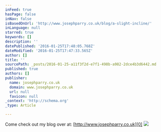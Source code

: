 ```yaml
---
inFeed: true
hasPage: false
inNav: false
isBasedOnUrl: 'http://www.josephparry.co.uk/blog/a-slight-incline/'
inLanguage: null
starred: true
keywords: []
description: ''
datePublished: '2016-01-25T17:48:05.768Z'
dateModified: '2016-01-25T17:47:33.565Z'
author: []
title: ''
sourcePath: _posts/2016-01-25-a11f3f2d-e7f1-498b-a982-2dce4b3d6442.md
published: true
authors: []
publisher:
  name: josephparry.co.uk
  domain: www.josephparry.co.uk
  url: null
  favicon: null
_context: 'http://schema.org'
_type: Article

---
```

Come check out my blog over at: [http://www.josephparry.co.uk][0]
![](http://www.josephparry.co.uk/blog/wp-content/uploads/2016/01/Signal-Chain-B.jpg)

[0]: http://www.josephparry.co.uk/